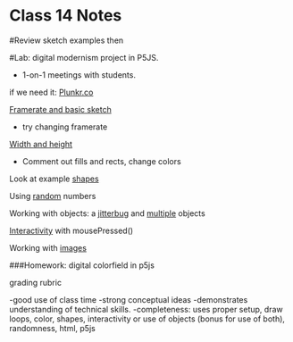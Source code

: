 Class 14 Notes
==============

#Review sketch examples then 

#Lab: digital modernism project in P5JS.

* 1-on-1 meetings with students.

if we need it: [Plunkr.co](http://p5js.org/learn/demos/Hello_P5_Interactivity_1.php)

[Framerate and basic sketch](http://p5js.org/learn/examples/Structure_Setup_and_Draw.php)
* try changing framerate

[Width and height](http://p5js.org/learn/examples/Structure_Width_and_Height.php)
* Comment out fills and rects, change colors

Look at example [shapes](http://p5js.org/learn/examples/Form_Shape_Primitives.php)

Using [random](http://p5js.org/learn/examples/Math_Random`.php) numbers

Working with objects: a [jitterbug](http://p5js.org/learn/examples/Objects_Objects.php) and [multiple](http://p5js.org/learn/examples/Objects_Multiple_Objects.php) objects

[Interactivity](http://p5js.org/learn/demos/Hello_P5_Interactivity_1.php) with mousePressed()

Working with [images](http://p5js.org/learn/examples/Image_Load_and_Display_Image.php)

###Homework: digital colorfield in p5js

grading rubric

-good use of class time
-strong conceptual ideas
-demonstrates understanding of technical skills.
-completeness: uses proper setup, draw loops, color, shapes, interactivity or use of objects (bonus for use of both), randomness, html, p5js
